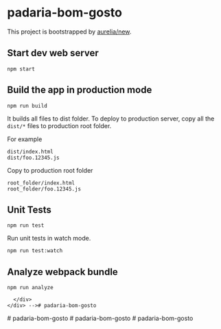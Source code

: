 # padaria-bom-gosto

This project is bootstrapped by [aurelia/new](https://github.com/aurelia/new).

## Start dev web server

    npm start

## Build the app in production mode

    npm run build

It builds all files to dist folder. To deploy to production server, copy all the `dist/*` files to production root folder.

For example
```
dist/index.html
dist/foo.12345.js
```
Copy to production root folder
```
root_folder/index.html
root_folder/foo.12345.js
```

## Unit Tests

    npm run test

Run unit tests in watch mode.

    npm run test:watch


## Analyze webpack bundle

    npm run analyze


   <!-- <div class="grid grid-cols-2">
      <div class="pt-20 pl-24 w-[75%]">
        <span class="text-font-geral text-4xl font-bold">Bring you Happiness through a piece of cake</span>
        <span class="flex text-black text-xl font-normal pt-3">We make Diffrent type of cakes, chocolate, soft cookies, cheesecake pie or anything you want.</span>
        <div class="pt-5">
          <button class="bg-backgroud-home  border w-36 text-white border-backgroud-home font-bold py-2 px-4 rounded">Order Now</button>
          <button class="bg-text-white border w-36   text-orange-900 border-backgroud-home font-bold py-2 px-4 rounded">See All Menus</button>
        </div>
      </div>
      <div>
        <!-- <img src="../assets/image.png" alt="" class="w-[70%] object-cover"> -->
      </div>
    </div> -->#   p a d a r i a - b o m - g o s t o  
 #   p a d a r i a - b o m - g o s t o  
 #   p a d a r i a - b o m - g o s t o  
 #   p a d a r i a - b o m - g o s t o  
 